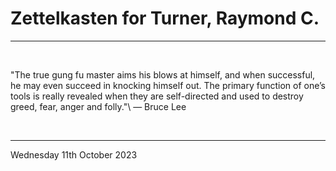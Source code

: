 # Zettelkasten for Turner, Raymond C.

---

</br>

"The true gung fu master aims his blows at himself, and when successful, he may even succeed in knocking himself out. The primary function of one’s tools is really revealed when they are self-directed and used to destroy greed, fear, anger and folly."\ 
― Bruce Lee

</br>

---

Wednesday 11th October 2023
